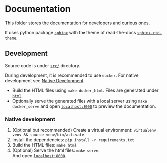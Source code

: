 # Documentation

This folder stores the documentation for developers and curious ones.

It uses python package [`sphinx`](https://www.sphinx-doc.org) with the theme of read-the-docs [`sphinx-rtd-theme`](https://sphinx-rtd-theme.readthedocs.io/).

## Development

Source code is under [`src/`](src/) directory.

During development, it is recommended to use `docker`. For native development see [Native Development](#native-development).

* Build the HTML files using `make docker_html`. Files are generated under [`html`](html/).
* Optionally serve the generated files with a local server using `make docker_serve` and open [`localhost:8000`](http://localhost:8000/) to preview the documentation.

### Native development

1. (Optional but recommended) Create a virtual environment: `virtualenv venv && source venv/bin/activate`
2. Install the dependencies: `pip install -r requirements.txt`
3. Build the HTML files: `make html`
4. (Optional) Serve the html files: `make serve`. \
    And open [`localhost:8000`](http://localhost:8000/).

